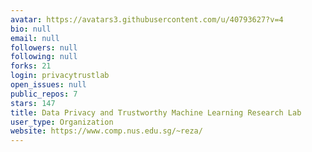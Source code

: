 ```yaml
---
avatar: https://avatars3.githubusercontent.com/u/40793627?v=4
bio: null
email: null
followers: null
following: null
forks: 21
login: privacytrustlab
open_issues: null
public_repos: 7
stars: 147
title: Data Privacy and Trustworthy Machine Learning Research Lab
user_type: Organization
website: https://www.comp.nus.edu.sg/~reza/
---
```

